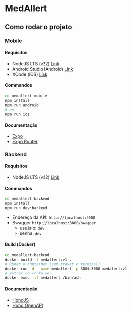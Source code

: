 # MedAllert

## **Como rodar o projeto**

### **Mobile**

#### **Requisitos**

- NodeJS LTS (v22) [Link](https://nodejs.org/en/download)
- Android Studio (Android) [Link](https://developer.android.com/studio/install?hl=pt-br)
- XCode (iOS) [Link](https://developer.apple.com/documentation/safari-developer-tools/installing-xcode-and-simulators)

#### **Commandos**

```sh
cd medallert-mobile
npm install
npm run android
# ou
npm run ios
```

#### **Documentação**

- [Expo](https://docs.expo.dev/get-started/start-developing/)
- [Expo Router](https://docs.expo.dev/versions/latest/sdk/router/)

### **Backend**

#### **Requisitos**

- NodeJS LTS (v22) [Link](https://nodejs.org/en/download)

#### **Commandos**

```sh
cd medallert-backend
npm install
npm run dev:backend
```

- Endereço da API: `http://localhost:3000`
- Swagger `http://localhost:3000/swagger`
  - usuário: `dev`
  - senha: `dev`

#### **Build (_Docker_)**

```sh
cd medallert-backend
docker build -t medallert:v1 .
# Rodar o container (sem travar o terminal)
docker run -d --name medallert -p 3000:3000 medalert:v1
# Entrar no container
docker exec -it medallert /bin/ash
```

#### **Documentação**

- [HonoJS](https://hono.dev/docs/)
- [Hono OpenAPI](https://hono.dev/examples/hono-openapi)
